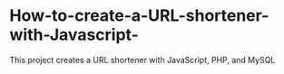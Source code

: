 # How-to-create-a-URL-shortener-with-Javascript-
This project creates a URL shortener with JavaScript, PHP, and MySQL

